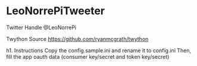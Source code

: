LeoNorrePiTweeter
==========

Twitter Handle
@LeoNorrePi

Twython Source
https://github.com/ryanmcgrath/twython


h1. Instructions
Copy the config.sample.ini and rename it to config.ini
Then, fill the app oauth data (consumer key/secret and token key/secret)